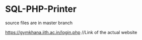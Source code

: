 # SQL-PHP-Printer
source files are in master branch

https://gymkhana.iith.ac.in/login.php //Link of the actual website
